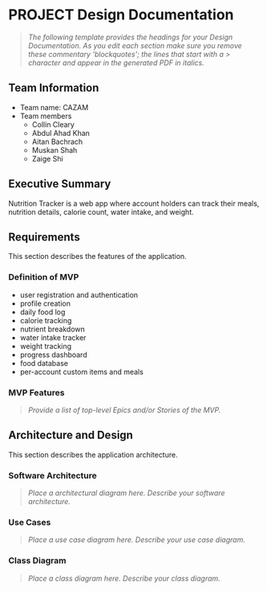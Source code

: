 
# PROJECT Design Documentation

> _The following template provides the headings for your Design
> Documentation.  As you edit each section make sure you remove these
> commentary 'blockquotes'; the lines that start with a > character
> and appear in the generated PDF in italics._

## Team Information
* Team name: CAZAM
* Team members
  * Collin Cleary
  * Abdul Ahad Khan
  * Aitan Bachrach
  * Muskan Shah
  * Zaige Shi

## Executive Summary

Nutrition Tracker is a web app where account holders can track their meals, nutrition details, calorie count, water intake, and weight. 


## Requirements

This section describes the features of the application.

### Definition of MVP
  * user registration and authentication
  * profile creation
  * daily food log
  * calorie tracking
  * nutrient breakdown
  * water intake tracker
  * weight tracking
  * progress dashboard
  * food database
  * per-account custom items and meals

### MVP Features
>  _Provide a list of top-level Epics and/or Stories of the MVP._


## Architecture and Design

This section describes the application architecture.

### Software Architecture
> _Place a architectural diagram here._
> _Describe your software architecture._


### Use Cases
> _Place a use case diagram here._
> _Describe your use case diagram._


### Class Diagram
> _Place a class diagram here._
> _Describe your class diagram._
